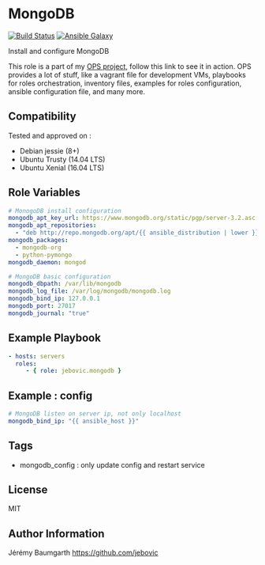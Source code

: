 MongoDB
=========

[![Build Status](https://travis-ci.org/jebovic/ansible-mongodb.svg?branch=master)](https://travis-ci.org/jebovic/ansible-mongodb) [![Ansible Galaxy](https://img.shields.io/badge/galaxy-jebovic.mongodb-blue.svg?style=flat)](https://galaxy.ansible.com/jebovic/mongodb)

Install and configure MongoDB

This role is a part of my [OPS project](https://github.com/jebovic/ops), follow this link to see it in action. OPS provides a lot of stuff, like a vagrant file for development VMs, playbooks for roles orchestration, inventory files, examples for roles configuration, ansible configuration file, and many more.

Compatibility
-------------

Tested and approved on :

* Debian jessie (8+)
* Ubuntu Trusty (14.04 LTS)
* Ubuntu Xenial (16.04 LTS)

Role Variables
--------------

```yaml
# MonogoDB install configuration
mongodb_apt_key_url: https://www.mongodb.org/static/pgp/server-3.2.asc
mongodb_apt_repositories:
  - "deb http://repo.mongodb.org/apt/{{ ansible_distribution | lower }} {{ ansible_distribution_release | lower }}/mongodb-org/3.2 {% if ansible_distribution == 'Debian' %}main{% else %}multiverse{% endif %}"
mongodb_packages:
  - mongodb-org
  - python-pymongo
mongodb_daemon: mongod

# MongoDB basic configuration
mongodb_dbpath: /var/lib/mongodb
mongodb_log_file: /var/log/mongodb/mongodb.log
mongodb_bind_ip: 127.0.0.1
mongodb_port: 27017
mongodb_journal: "true"
```

Example Playbook
----------------

```yaml
- hosts: servers
  roles:
     - { role: jebovic.mongodb }
```

Example : config
----------------

```yaml
# MongoDB listen on server ip, not only localhost
mongodb_bind_ip: "{{ ansible_host }}"
```

Tags
----

* mongodb_config : only update config and restart service

License
-------

MIT

Author Information
------------------

Jérémy Baumgarth https://github.com/jebovic

